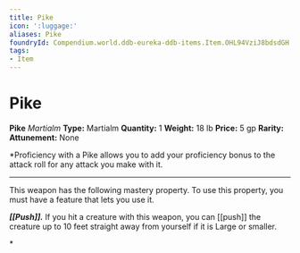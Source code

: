 ```yaml
---
title: Pike
icon: ':luggage:'
aliases: Pike
foundryId: Compendium.world.ddb-eureka-ddb-items.Item.OHL94VziJ8bdsdGH
tags:
- Item
---
```


# Pike

**Pike**
_Martialm_
**Type:** Martialm
**Quantity:** 1
**Weight:** 18 lb
**Price:** 5 gp
**Rarity:** 
**Attunement:** None

*Proficiency with a Pike allows you to add your proficiency bonus to the attack roll for any attack you make with it.
<div class="mastery-container"><hr />
<p>This weapon has the following mastery property. To use this property, you must have a feature that lets you use it.

***[[Push]].*** If you hit a creature with this weapon, you can [[push]] the creature up to 10 feet straight away from yourself if it is Large or smaller.</p>*